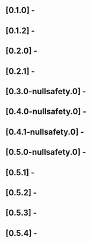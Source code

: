 ## [0.1.0] -

## [0.1.2] -

## [0.2.0] -

## [0.2.1] -

## [0.3.0-nullsafety.0] -

## [0.4.0-nullsafety.0] -

## [0.4.1-nullsafety.0] -

## [0.5.0-nullsafety.0] -

## [0.5.1] -

## [0.5.2] -

## [0.5.3] -

## [0.5.4] -

